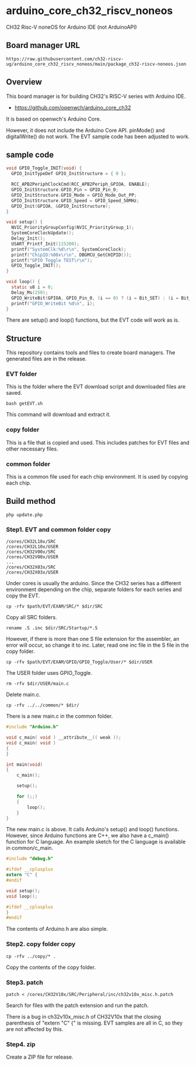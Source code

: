 # arduino_core_ch32_riscv_noneos
CH32 Risc-V noneOS for Arduino IDE (not ArduinoAPI)

## Board manager URL

```
https://raw.githubusercontent.com/ch32-riscv-ug/arduino_core_ch32_riscv_noneos/main/package_ch32-riscv-noneos.json
```

## Overview

This board manager is for building CH32's RISC-V series with Arduino IDE.

- https://github.com/openwch/arduino_core_ch32

It is based on openwch's Arduino Core.

However, it does not include the Arduino Core API. pinMode() and digitalWrite() do not work.
The EVT sample code has been adjusted to work.

## sample code
```c
void GPIO_Toggle_INIT(void) {
  GPIO_InitTypeDef GPIO_InitStructure = { 0 };

  RCC_APB2PeriphClockCmd(RCC_APB2Periph_GPIOA, ENABLE);
  GPIO_InitStructure.GPIO_Pin = GPIO_Pin_0;
  GPIO_InitStructure.GPIO_Mode = GPIO_Mode_Out_PP;
  GPIO_InitStructure.GPIO_Speed = GPIO_Speed_50MHz;
  GPIO_Init(GPIOA, &GPIO_InitStructure);
}

void setup() {
  NVIC_PriorityGroupConfig(NVIC_PriorityGroup_1);
  SystemCoreClockUpdate();
  Delay_Init();
  USART_Printf_Init(115200);
  printf("SystemClk:%d\r\n", SystemCoreClock);
  printf("ChipID:%08x\r\n", DBGMCU_GetCHIPID());
  printf("GPIO Toggle TEST\r\n");
  GPIO_Toggle_INIT();
}

void loop() {
  static u8 i = 0;
  Delay_Ms(250);
  GPIO_WriteBit(GPIOA, GPIO_Pin_0, (i == 0) ? (i = Bit_SET) : (i = Bit_RESET));
  printf("GPIO_WriteBit %d\n", i);
}
```

There are setup() and loop() functions, but the EVT code will work as is.

## Structure

This repository contains tools and files to create board managers. The generated files are in the release.

### EVT folder

This is the folder where the EVT download script and downloaded files are saved.

```
bash getEVT.sh
```

This command will download and extract it.

### copy folder

This is a file that is copied and used. This includes patches for EVT files and other necessary files.

### common folder

This is a common file used for each chip environment.
It is used by copying each chip.

## Build method

```
php update.php
```

### Step1. EVT and common folder copy

```
/cores/CH32L10x/SRC
/cores/CH32L10x/USER
/cores/CH32V00x/SRC
/cores/CH32V00x/USER
...
/cores/CH32X03x/SRC
/cores/CH32X03x/USER
```

Under cores is usually the arduino. Since the CH32 series has a different environment depending on the chip, separate folders for each series and copy the EVT.

```
cp -rfv $path/EVT/EXAM/SRC/* $dir/SRC
```

Copy all SRC folders.

```
rename .S .inc $dir/SRC/Startup/*.S
```

However, if there is more than one S file extension for the assembler, an error will occur, so change it to inc.
Later, read one inc file in the S file in the copy folder.

```
cp -rfv $path/EVT/EXAM/GPIO/GPIO_Toggle/User/* $dir/USER
```

The USER folder uses GPIO_Toggle.

```
rm -rfv $dir/USER/main.c
```

Delete main.c.

```
cp -rfv ../../common/* $dir/
```

There is a new main.c in the common folder.

```c
#include "Arduino.h"

void c_main( void ) __attribute__(( weak ));
void c_main( void )
{
}

int main(void)
{
    c_main();

    setup();

    for (;;)
    {
        loop();
    }
}
```

The new main.c is above. It calls Arduino's setup() and loop() functions. However, since Arduino functions are C++, we also have a c_main() function for C language.
An example sketch for the C language is available in common/c_main.

```c
#include "debug.h"

#ifdef __cplusplus
extern "C" {
#endif

void setup();
void loop();

#ifdef __cplusplus
}
#endif
```

The contents of Arduino.h are also simple.

### Step2. copy folder copy

```
cp -rfv ../copy/* .
```

Copy the contents of the copy folder.

### Step3. patch

```
patch < /cores/CH32V10x/SRC/Peripheral/inc/ch32v10x_misc.h.patch
```

Search for files with the patch extension and run the patch.

There is a bug in ch32v10x_misc.h of CH32V10x that the closing parenthesis of "extern "C" {" is missing.
EVT samples are all in C, so they are not affected by this.

### Step4. zip

Create a ZIP file for release.
